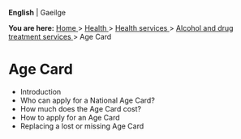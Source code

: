 **English** |  Gaeilge 

**You are here:** [ Home ](/en/) > [ Health ](/en/health/) > [ Health services
](/en/health/health-services/) > [ Alcohol and drug treatment services
](/en/health/health-services/alcohol-and-drug-treatment-services/) > Age Card

#  Age Card

  * Introduction 
  * Who can apply for a National Age Card? 
  * How much does the Age Card cost? 
  * How to apply for an Age Card 
  * Replacing a lost or missing Age Card 
